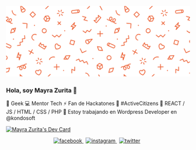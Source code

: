 
## ![Mayra header](https://github.com/mizrmx/mizrmx/blob/main/img/banner_orange.png)

### Hola, soy Mayra Zurita 👋 

👾   Geek 
💻   Mentor Tech
⚡️    Fan de Hackatones
🎯   #ActiveCitizens
🚀   REACT / JS / HTML / CSS / PHP 
🔭   Estoy trabajando en Wordpress Developer en @kondosoft 

<a href="https://app.daily.dev/mizrmx"><img src="https://api.daily.dev/devcards/7ad882e193f64d4982e8cd495f2ef17b.png?r=uwa" width="350" alt="Mayra Zurita's Dev Card"/></a>


<p align="center">
    <a href="https://www.facebook.com/mizrmx" target="blank" style='margin-right:6px'>
        <img src='https://cdn.jsdelivr.net/npm/simple-icons@3.0.1/icons/facebook.svg' alt='facebook' width="30px" height="30px" style="background:#FFFFFF">
    </a>
    <a href="https://www.instagram.com/mizrmx/" target="blank" style='margin-right:6px'>
        <img src='https://cdn.jsdelivr.net/npm/simple-icons@3.0.1/icons/instagram.svg' alt='instagram' width="30px" height="30px">
    </a>
    <a href="https://twitter.com/mizrmx" target="blank" style='margin-right:6px'>
        <img src='https://cdn.jsdelivr.net/npm/simple-icons@3.0.1/icons/twitter.svg' alt='twitter' width="30px" height="30px">
    </a>
<p>









<!--
**mizrmx/mizrmx** is a ✨ _special_ ✨ repository because its `README.md` (this file) appears on your GitHub profile.

Here are some ideas to get you started:

- 🔭 I’m currently working on ...
- 🌱 I’m currently learning ...
- 👯 I’m looking to collaborate on ...
- 🤔 I’m looking for help with ...
- 💬 Ask me about ...
- 📫 How to reach me: ...
- 😄 Pronouns: ...
- ⚡ Fun fact: ...
-->

